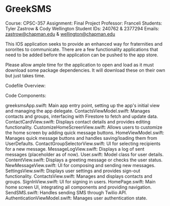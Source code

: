 # GreekSMS

Course: CPSC-357 
Assignment: Final Project
Professor: Franceli
Students: Tyler Zastrow & Cody Wellington 
Student IDs: 240762 & 2377294
Emails: zastrow@chapman.edu & wellington@chapman.edu

This IOS application seeks to provide an enhanced way for fraternities and sororites to communicate. There are a few functionality applications that need to be added before the application can be pushed to the app store. 

Please allow ample time for the application to open and load as it must download some package dependencies. It will download these on their own but just takes time. 

Codefile Overview:

Code Components:

greeksmsApp.swift: Main app entry point, setting up the app's initial view and managing the app delegate.
ContactsViewModel.swift: Manages contacts and groups, interfacing with Firestore to fetch and update data.
ContactCardView.swift: Displays contact details and provides editing functionality.
CustomizeHomeScreenView.swift: Allows users to customize the home screen by adding quick message buttons.
HomeViewModel.swift: Manages quick message buttons and handles saving/loading them from UserDefaults.
ContactGroupSelectorView.swift: UI for selecting recipients for a new message.
MessageLogView.swift: Displays a log of sent messages (placeholder as of now).
User.swift: Model class for user details.
ContentView.swift: Displays a greeting message or checks the user status.
NewMessageView.swift: UI for composing and sending new messages.
SettingsView.swift: Displays user settings and provides sign-out functionality.
ContactsView.swift: Manages and displays contacts and groups.
SignInView.swift: UI for signing in users.
HomePage.swift: Main home screen UI, integrating all components and providing navigation.
SendSMS.swift: Handles sending SMS through Twilio API.
AuthenticationViewModel.swift: Manages user authentication state.
